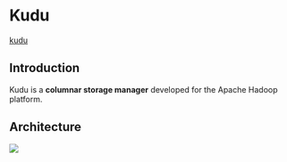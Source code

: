 # Kudu
[kudu](https://github.com/apache/kudu)

## Introduction
Kudu is a **columnar storage manager** developed for the Apache Hadoop platform. 

## Architecture
![](https://kudu.apache.org/docs/images/kudu-architecture-2.png)
